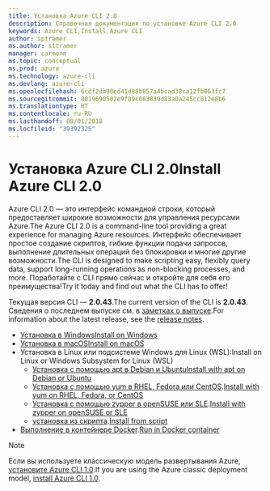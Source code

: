 ```yaml
---
title: Установка Azure CLI 2.0
description: Справочная документация по установке Azure CLI 2.0
keywords: Azure CLI,Install Azure CLI
author: sptramer
ms.author: sttramer
manager: carmonm
ms.topic: conceptual
ms.prod: azure
ms.technology: azure-cli
ms.devlang: azure-cli
ms.openlocfilehash: 6cdf2db90ed41d88b857a4bcad38ca12fb063fc7
ms.sourcegitcommit: 8019690502e9f89c083839d83a0a245cc812e8b6
ms.translationtype: HT
ms.contentlocale: ru-RU
ms.lasthandoff: 08/01/2018
ms.locfileid: "39392325"
---
```

# <a name="install-azure-cli-20"></a><span data-ttu-id="132f8-104">Установка Azure CLI 2.0</span><span class="sxs-lookup"><span data-stu-id="132f8-104">Install Azure CLI 2.0</span></span>

<span data-ttu-id="132f8-105">Azure CLI 2.0 — это интерфейс командной строки, который предоставляет широкие возможности для управления ресурсами Azure.</span><span class="sxs-lookup"><span data-stu-id="132f8-105">The Azure CLI 2.0 is a command-line tool providing a great experience for managing Azure resources.</span></span> <span data-ttu-id="132f8-106">Интерфейс обеспечивает простое создание скриптов, гибкие функции подачи запросов, выполнение длительных операций без блокировки и многие другие возможности.</span><span class="sxs-lookup"><span data-stu-id="132f8-106">The CLI is designed to make scripting easy, flexibly query data, support long-running operations as non-blocking processes, and more.</span></span> <span data-ttu-id="132f8-107">Поработайте с CLI прямо сейчас и откройте для себя его преимущества!</span><span class="sxs-lookup"><span data-stu-id="132f8-107">Try it today and find out what the CLI has to offer!</span></span>

<span data-ttu-id="132f8-108">Текущая версия CLI — __2.0.43__.</span><span class="sxs-lookup"><span data-stu-id="132f8-108">The current version of the CLI is __2.0.43__.</span></span> <span data-ttu-id="132f8-109">Сведения о последнем выпуске см. в [заметках о выпуске](release-notes-azure-cli.md).</span><span class="sxs-lookup"><span data-stu-id="132f8-109">For information about the latest release, see the [release notes](release-notes-azure-cli.md).</span></span>

* [<span data-ttu-id="132f8-110">Установка в Windows</span><span class="sxs-lookup"><span data-stu-id="132f8-110">Install on Windows</span></span>](install-azure-cli-windows.md)
* [<span data-ttu-id="132f8-111">Установка в macOS</span><span class="sxs-lookup"><span data-stu-id="132f8-111">Install on macOS</span></span>](install-azure-cli-macos.md)
* <span data-ttu-id="132f8-112">Установка в Linux или подсистеме Windows для Linux (WSL):</span><span class="sxs-lookup"><span data-stu-id="132f8-112">Install on Linux or Windows Subsystem for Linux (WSL)</span></span>
  * [<span data-ttu-id="132f8-113">Установка с помощью apt в Debian и Ubuntu</span><span class="sxs-lookup"><span data-stu-id="132f8-113">Install with apt on Debian or Ubuntu</span></span>](install-azure-cli-apt.md)
  * <span data-ttu-id="132f8-114">[Установка с помощью yum в RHEL, Fedora или CentOS](install-azure-cli-yum.md).</span><span class="sxs-lookup"><span data-stu-id="132f8-114">[Install with yum on RHEL, Fedora, or CentOS](install-azure-cli-yum.md)</span></span>
  * <span data-ttu-id="132f8-115">[Установка с помощью zypper в openSUSE или SLE](install-azure-cli-zypper.md).</span><span class="sxs-lookup"><span data-stu-id="132f8-115">[Install with zypper on openSUSE or SLE](install-azure-cli-zypper.md)</span></span>
  * <span data-ttu-id="132f8-116">[установка из скрипта](install-azure-cli-linux.md).</span><span class="sxs-lookup"><span data-stu-id="132f8-116">[Install from script](install-azure-cli-linux.md)</span></span>
* <span data-ttu-id="132f8-117">[Выполнение в контейнере Docker](run-azure-cli-docker.md).</span><span class="sxs-lookup"><span data-stu-id="132f8-117">[Run in Docker container](run-azure-cli-docker.md)</span></span>

> [!NOTE]
> <span data-ttu-id="132f8-118">Если вы используете классическую модель развертывания Azure, [установите Azure CLI 1.0](install-cli-version-1.0.md).</span><span class="sxs-lookup"><span data-stu-id="132f8-118">If you are using the Azure classic deployment model, [install Azure CLI 1.0](install-cli-version-1.0.md).</span></span>

